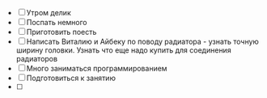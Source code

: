 
- [ ] Утром делик
- [ ] Поспать немного
- [ ] Приготовить поесть
- [ ] Написать Виталию и Айбеку по поводу радиатора - узнать точную ширину головки. Узнать что еще надо купить для соединения радиаторов
- [ ] Много заниматься программированием
- [ ] Подготовиться к занятию
- [ ] 